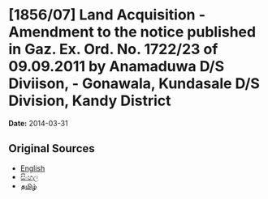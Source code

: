# [1856/07] Land Acquisition - Amendment to the notice published in Gaz. Ex. Ord. No. 1722/23 of 09.09.2011 by Anamaduwa D/S Diviison, - Gonawala, Kundasale D/S Division, Kandy District

**Date:** 2014-03-31

## Original Sources

- [English](https://documents.gov.lk/view/extra-gazettes/2014/3/1856-07_E.pdf)
- [සිංහල](https://documents.gov.lk/view/extra-gazettes/2014/3/1856-07_S.pdf)
- [தமிழ்](https://documents.gov.lk/view/extra-gazettes/2014/3/1856-07_T.pdf)
